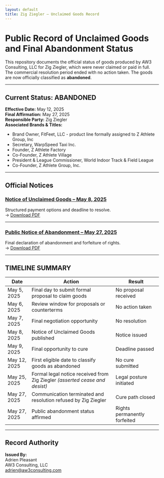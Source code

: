 ```yaml
---
layout: default
title: Zig Ziegler – Unclaimed Goods Record
---
```


# Public Record of Unclaimed Goods and Final Abandonment Status

This repository documents the official status of goods produced by AW3 Consulting, LLC for Zig Ziegler, which were never claimed or paid in full. The commercial resolution period ended with no action taken. The goods are now officially classified as **abandoned**.

---

## Current Status: ABANDONED  
**Effective Date:** May 12, 2025  
**Final Affirmation:** May 27, 2025  
**Responsible Party:** Zig Ziegler  
**Associated Brands & Titles:**
- Brand Owner, FitFeet, LLC  - product line formally assigned to Z Athlete Group, Inc
- Secretary, WarpSpeed Taxi Inc.  
- Founder, Z Athlete Factory  
- Co-Founder, Z Athlete Village  
- President & League Commissioner, World Indoor Track & Field League  
- Co-Founder, Z Athlete Group, Inc.

---

## Official Notices

### [Notice of Unclaimed Goods – May 8, 2025](./unclaimed-goods-notice-may8-2025)  
Structured payment options and deadline to resolve.  
→ [Download PDF](./zig-ziegler-unclaimed-goods-notice-may8-2025.pdf)

---

### [Public Notice of Abandonment – May 27, 2025](./abandoned-goods-notice-may27-2025)  
Final declaration of abandonment and forfeiture of rights.  
→ [Download PDF](./zig-ziegler-abandoned-goods-notice-may27-2025.pdf)

---

## TIMELINE SUMMARY

| **Date**       | **Action**                                                                 | **Result**                            |
|----------------|----------------------------------------------------------------------------|---------------------------------------|
| May 5, 2025    | Final day to submit formal proposal to claim goods                         | No proposal received                  |
| May 6, 2025    | Review window for proposals or counterterms                                | No action taken                       |
| May 7, 2025    | Final negotiation opportunity                                              | No resolution                         |
| May 8, 2025    | Notice of Unclaimed Goods published                                        | Notice issued                         |
| May 9, 2025    | Final opportunity to cure                                                  | Deadline passed                       |
| May 12, 2025   | First eligible date to classify goods as abandoned                         | No cure submitted                     |
| May 25, 2025   | Formal legal notice received from Zig Ziegler *(asserted cease and desist)* | Legal posture initiated               |
| May 27, 2025   | Communication terminated and resolution refused by Zig Ziegler             | Cure path closed                      |
| May 27, 2025   | Public abandonment status affirmed                                         | Rights permanently forfeited          |

---

## Record Authority

**Issued By:**  
Adrien Pleasant  
AW3 Consulting, LLC  
adrien@aw3consulting.com